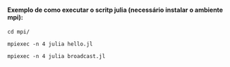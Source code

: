 #### Exemplo de como executar o scritp julia (necessário instalar o ambiente mpi):
    cd mpi/
    
    mpiexec -n 4 julia hello.jl
    
    mpiexec -n 4 julia broadcast.jl



